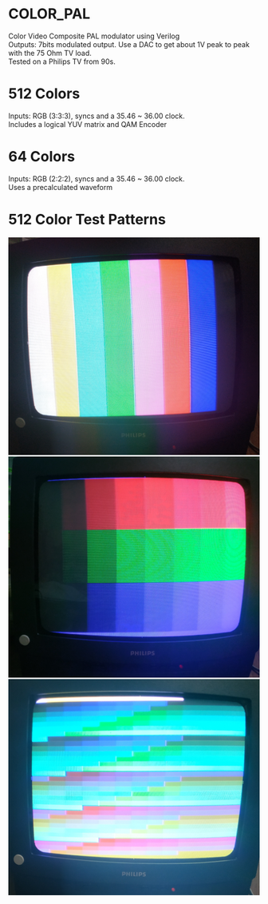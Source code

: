 # COLOR_PAL
Color Video Composite PAL modulator using Verilog  
Outputs: 7bits modulated output. 
Use a DAC to get about 1V peak to peak with the 75 Ohm TV load.  
Tested on a Philips TV from 90s.  
# 512 Colors
Inputs: RGB (3:3:3), syncs and a 35.46 ~ 36.00 clock.   
Includes a logical YUV matrix and QAM Encoder  
# 64 Colors  
Inputs: RGB (2:2:2), syncs and a 35.46 ~ 36.00 clock.  
Uses a precalculated waveform

# 512 Color Test Patterns
![TestPattern1](/IMG_20221116_235121.jpg)  
![TestPattern2](/IMG_20221116_235148.jpg)
![TestPattern2](/IMG_20221116_235251.jpg)
